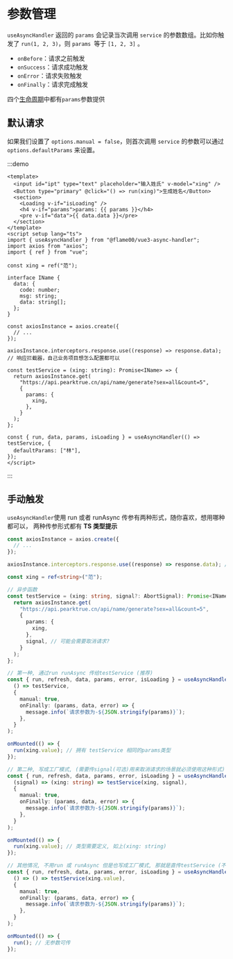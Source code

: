# 参数管理

`useAsyncHandler` 返回的 `params` 会记录当次调用 `service` 的参数数组。比如你触发了 `run(1, 2, 3)`，则 `params `等于 `[1, 2, 3]` 。

- `onBefore`：请求之前触发
- `onSuccess`：请求成功触发
- `onError`：请求失败触发
- `onFinally`：请求完成触发

四个[生命周期](./lifecycle.md)中都有`params`参数提供

## 默认请求

如果我们设置了 `options.manual = false`，则首次调用 `service` 的参数可以通过 `options.defaultParams` 来设置。

:::demo

```vue
<template>
  <input id="ipt" type="text" placeholder="输入姓氏" v-model="xing" />
  <Button type="primary" @click="() => run(xing)">生成姓名</Button>
  <section>
    <Loading v-if="isLoading" />
    <h4 v-if="params">params: {{ params }}</h4>
    <pre v-if="data">{{ data.data }}</pre>
  </section>
</template>
<script setup lang="ts">
import { useAsyncHandler } from "@flame00/vue3-async-handler";
import axios from "axios";
import { ref } from "vue";

const xing = ref("范");

interface IName {
  data: {
    code: number;
    msg: string;
    data: string[];
  };
}

const axiosInstance = axios.create({
  // ...
});

axiosInstance.interceptors.response.use((response) => response.data); // 响应拦截器，自己业务项目想怎么配置都可以

const testService = (xing: string): Promise<IName> => {
  return axiosInstance.get(
    "https://api.pearktrue.cn/api/name/generate?sex=all&count=5",
    {
      params: {
        xing,
      },
    }
  );
};

const { run, data, params, isLoading } = useAsyncHandler(() => testService, {
  defaultParams: ["林"],
});
</script>
```

:::

## 手动触发

`useAsyncHandler`使用 run 或者 runAsync 传参有两种形式，随你喜欢，想用哪种都可以， 两种传参形式都有 **TS 类型提示**

```ts
const axiosInstance = axios.create({
  // ...
});

axiosInstance.interceptors.response.use((response) => response.data); // 响应拦截器

const xing = ref<string>("范");

// 异步函数
const testService = (xing: string, signal?: AbortSignal): Promise<IName> => {
  return axiosInstance.get(
    "https://api.pearktrue.cn/api/name/generate?sex=all&count=5",
    {
      params: {
        xing,
      },
      signal, // 可能会需要取消请求?
    }
  );
};

// 第一种, 通过run runAsync 传给testService (推荐)
const { run, refresh, data, params, error, isLoading } = useAsyncHandler(
  () => testService,
  {
    manual: true,
    onFinally: (params, data, error) => {
      message.info(`请求参数为-${JSON.stringify(params)}`);
    },
  }
);

onMounted(() => {
  run(xing.value); // 拥有 testService 相同的params类型
});

// 第二种, 写成工厂模式, (需要传signal(可选)用来取消请求的场景就必须使用这种形式)
const { run, refresh, data, params, error, isLoading } = useAsyncHandler(
  (signal) => (xing: string) => testService(xing, signal),
  {
    manual: true,
    onFinally: (params, data, error) => {
      message.info(`请求参数为-${JSON.stringify(params)}`);
    },
  }
);

onMounted(() => {
  run(xing.value); // 类型需要定义, 如上(xing: string)
});

// 其他情况, 不用run 或 runAsync 但是也写成工厂模式, 那就是直传testService (不推荐)
const { run, refresh, data, params, error, isLoading } = useAsyncHandler(
  () => () => testService(xing.value),
  {
    manual: true,
    onFinally: (params, data, error) => {
      message.info(`请求参数为-${JSON.stringify(params)}`);
    },
  }
);

onMounted(() => {
  run(); // 无参数可传
});
```

